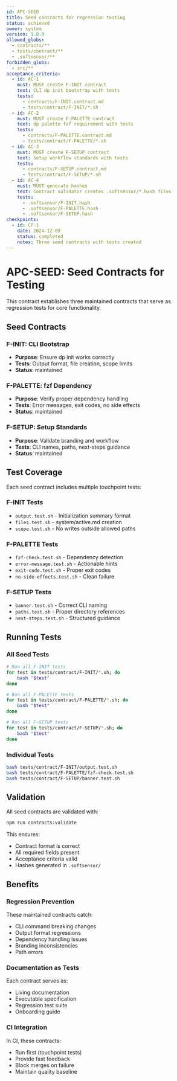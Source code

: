 ```yaml
---
id: APC-SEED
title: Seed contracts for regression testing
status: achieved
owner: system
version: 1.0.0
allowed_globs:
  - contracts/**
  - tests/contract/**
  - .softsensor/**
forbidden_globs:
  - src/**
acceptance_criteria:
  - id: AC-1
    must: MUST create F-INIT contract
    text: CLI dp init bootstrap with tests
    tests:
      - contracts/F-INIT.contract.md
      - tests/contract/F-INIT/*.sh
  - id: AC-2
    must: MUST create F-PALETTE contract
    text: dp palette fzf requirement with tests
    tests:
      - contracts/F-PALETTE.contract.md
      - tests/contract/F-PALETTE/*.sh
  - id: AC-3
    must: MUST create F-SETUP contract
    text: Setup workflow standards with tests
    tests:
      - contracts/F-SETUP.contract.md
      - tests/contract/F-SETUP/*.sh
  - id: AC-4
    must: MUST generate hashes
    text: Contract validator creates .softsensor/*.hash files
    tests:
      - .softsensor/F-INIT.hash
      - .softsensor/F-PALETTE.hash
      - .softsensor/F-SETUP.hash
checkpoints:
  - id: CP-1
    date: 2024-12-09
    status: completed
    notes: Three seed contracts with tests created
---
```


# APC-SEED: Seed Contracts for Testing

This contract establishes three maintained contracts that serve as regression tests for core functionality.

## Seed Contracts

### F-INIT: CLI Bootstrap
- **Purpose**: Ensure dp init works correctly
- **Tests**: Output format, file creation, scope limits
- **Status**: maintained

### F-PALETTE: fzf Dependency
- **Purpose**: Verify proper dependency handling
- **Tests**: Error messages, exit codes, no side effects
- **Status**: maintained

### F-SETUP: Setup Standards
- **Purpose**: Validate branding and workflow
- **Tests**: CLI names, paths, next-steps guidance
- **Status**: maintained

## Test Coverage

Each seed contract includes multiple touchpoint tests:

### F-INIT Tests
- `output.test.sh` - Initialization summary format
- `files.test.sh` - system/active.md creation
- `scope.test.sh` - No writes outside allowed paths

### F-PALETTE Tests
- `fzf-check.test.sh` - Dependency detection
- `error-message.test.sh` - Actionable hints
- `exit-code.test.sh` - Proper exit codes
- `no-side-effects.test.sh` - Clean failure

### F-SETUP Tests
- `banner.test.sh` - Correct CLI naming
- `paths.test.sh` - Proper directory references
- `next-steps.test.sh` - Structured guidance

## Running Tests

### All Seed Tests
```bash
# Run all F-INIT tests
for test in tests/contract/F-INIT/*.sh; do
    bash "$test"
done

# Run all F-PALETTE tests
for test in tests/contract/F-PALETTE/*.sh; do
    bash "$test"
done

# Run all F-SETUP tests
for test in tests/contract/F-SETUP/*.sh; do
    bash "$test"
done
```

### Individual Tests
```bash
bash tests/contract/F-INIT/output.test.sh
bash tests/contract/F-PALETTE/fzf-check.test.sh
bash tests/contract/F-SETUP/banner.test.sh
```

## Validation

All seed contracts are validated with:
```bash
npm run contracts:validate
```

This ensures:
- Contract format is correct
- All required fields present
- Acceptance criteria valid
- Hashes generated in `.softsensor/`

## Benefits

### Regression Prevention
These maintained contracts catch:
- CLI command breaking changes
- Output format regressions
- Dependency handling issues
- Branding inconsistencies
- Path errors

### Documentation as Tests
Each contract serves as:
- Living documentation
- Executable specification
- Regression test suite
- Onboarding guide

### CI Integration
In CI, these contracts:
- Run first (touchpoint tests)
- Provide fast feedback
- Block merges on failure
- Maintain quality baseline